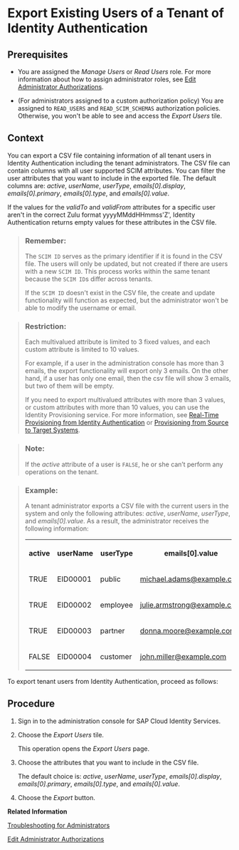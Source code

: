 <!-- loio40c29d2632b744af9bc7b7d353616d52 -->

# Export Existing Users of a Tenant of Identity Authentication



## Prerequisites

-   You are assigned the *Manage Users* or *Read Users* role. For more information about how to assign administrator roles, see [Edit Administrator Authorizations](edit-administrator-authorizations-86ee374.md).

-   \(For administrators assigned to a custom authorization policy\) You are assigned to `READ_USERS` and `READ_SCIM_SCHEMAS` authorization policies. Otherwise, you won't be able to see and access the *Export Users* tile.




## Context

You can export a CSV file containing information of all tenant users in Identity Authentication including the tenant administrators. The CSV file can contain columns with all user supported SCIM attributes. You can filter the user attributes that you want to include in the exported file. The default columns are: *active*, *userName*, *userType*, *emails\[0\].display*, *emails\[0\].primary*, *emails\[0\].type*, and *emails\[0\].value*.

If the values for the *validTo* and *validFrom* attributes for a specific user aren't in the correct Zulu format yyyyMMddHHmmss'Z', Identity Authentication returns empty values for these attributes in the CSV file.

> ### Remember:  
> The `SCIM ID` serves as the primary identifier if it is found in the CSV file. The users will only be updated, but not created if there are users with a new `SCIM ID`. This process works within the same tenant because the `SCIM ID`s differ across tenants.
> 
> If the `SCIM ID` doesn't exist in the CSV file, the create and update functionality will function as expected, but the administrator won't be able to modify the username or email.

> ### Restriction:  
> Each multivalued attribute is limited to 3 fixed values, and each custom attribute is limited to 10 values.
> 
> For example, if a user in the administration console has more than 3 emails, the export functionality will export only 3 emails. On the other hand, if a user has only one email, then the csv file will show 3 emails, but two of them will be empty.
> 
> If you need to export multivalued attributes with more than 3 values, or custom attributes with more than 10 values, you can use the Identity Provisioning service. For more information, see [Real-Time Provisioning from Identity Authentication](https://help.sap.com/docs/identity-provisioning/identity-provisioning/real-time-provisioning-identity-authentication?version=Cloud) or [Provisioning from Source to Target Systems](https://help.sap.com/docs/identity-provisioning/identity-provisioning/system-types?version=Cloud).

> ### Note:  
> If the *active* attribute of a user is `FALSE`, he or she can’t perform any operations on the tenant.

> ### Example:  
> A tenant administrator exports a CSV file with the current users in the system and only the following attributes: *active*, *userName*, *userType*, and *emails\[0\].value*. As a result, the administrator receives the following information:
> 
> 
> <table>
> <tr>
> <th valign="top">
> 
> active
> 
> 
> 
> </th>
> <th valign="top">
> 
> userName
> 
> 
> 
> </th>
> <th valign="top">
> 
> userType
> 
> 
> 
> </th>
> <th valign="top">
> 
> emails\[0\].value
> 
> 
> 
> </th>
> </tr>
> <tr>
> <td valign="top">
> 
> TRUE
> 
> 
> 
> </td>
> <td valign="top">
> 
> EID00001
> 
> 
> 
> </td>
> <td valign="top">
> 
> public
> 
> 
> 
> </td>
> <td valign="top">
> 
> michael.adams@example.com
> 
> 
> 
> </td>
> </tr>
> <tr>
> <td valign="top">
> 
> TRUE
> 
> 
> 
> </td>
> <td valign="top">
> 
> EID00002
> 
> 
> 
> </td>
> <td valign="top">
> 
> employee
> 
> 
> 
> </td>
> <td valign="top">
> 
> julie.armstrong@example.com
> 
> 
> 
> </td>
> </tr>
> <tr>
> <td valign="top">
> 
> TRUE
> 
> 
> 
> </td>
> <td valign="top">
> 
> EID00003
> 
> 
> 
> </td>
> <td valign="top">
> 
> partner
> 
> 
> 
> </td>
> <td valign="top">
> 
> donna.moore@example.com
> 
> 
> 
> </td>
> </tr>
> <tr>
> <td valign="top">
> 
> FALSE
> 
> 
> 
> </td>
> <td valign="top">
> 
> EID00004
> 
> 
> 
> </td>
> <td valign="top">
> 
> customer
> 
> 
> 
> </td>
> <td valign="top">
> 
> john.miller@example.com
> 
> 
> 
> </td>
> </tr>
> </table>

To export tenant users from Identity Authentication, proceed as follows:



<a name="loio40c29d2632b744af9bc7b7d353616d52__steps_evb_bvz_r4"/>

## Procedure

1.  Sign in to the administration console for SAP Cloud Identity Services.

2.  Choose the *Export Users* tile.

    This operation opens the *Export Users* page.

3.  Choose the attributes that you want to include in the CSV file.

    The default choice is: *active*, *userName*, *userType*, *emails\[0\].display*, *emails\[0\].primary*, *emails\[0\].type*, and *emails\[0\].value*.

4.  Choose the *Export* button.


**Related Information**  


[Troubleshooting for Administrators](troubleshooting-for-administrators-f80beb5.md "This section is intended to help administrators deal with error messages in the administration console for SAP Cloud Identity Services.")

[Edit Administrator Authorizations](edit-administrator-authorizations-86ee374.md "As a tenant administrator, you can edit both your own authorizations and other administrators' authorizations in the administration console for SAP Cloud Identity Services. By editing the administrator authorizations you can also delete an administrator.")

